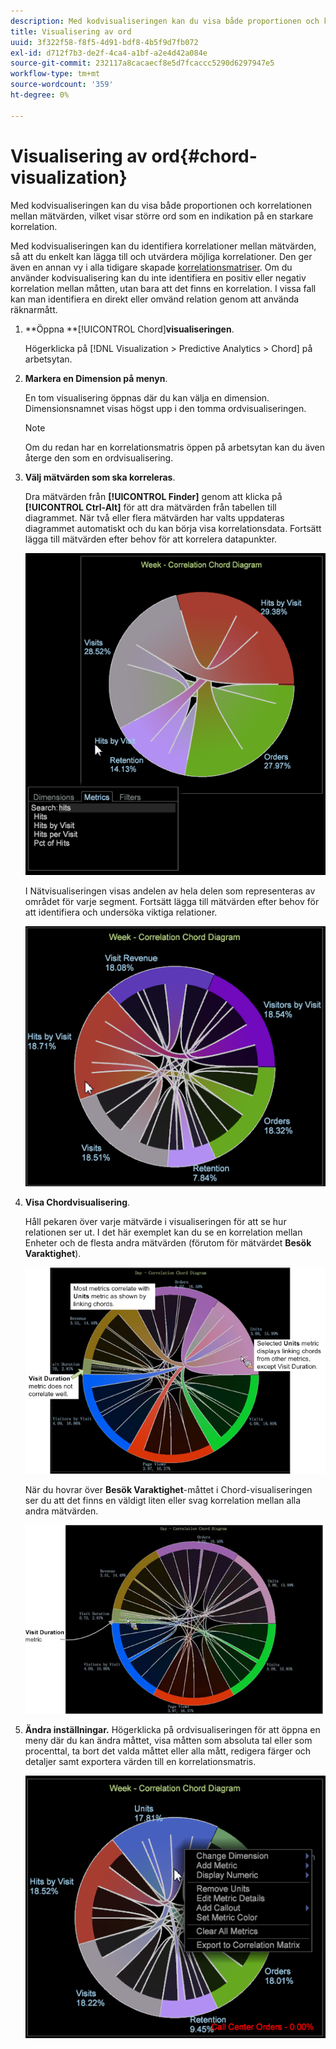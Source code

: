 ```yaml
---
description: Med kodvisualiseringen kan du visa både proportionen och korrelationen mellan mätvärden, vilket visar större ord som en indikation på en starkare korrelation.
title: Visualisering av ord
uuid: 3f322f58-f8f5-4d91-bdf8-4b5f9d7fb072
exl-id: d712f7b3-de2f-4ca4-a1bf-a2e4d42a084e
source-git-commit: 232117a8cacaecf8e5d7fcaccc5290d6297947e5
workflow-type: tm+mt
source-wordcount: '359'
ht-degree: 0%

---
```


# Visualisering av ord{#chord-visualization}

Med kodvisualiseringen kan du visa både proportionen och korrelationen mellan mätvärden, vilket visar större ord som en indikation på en starkare korrelation.

Med kodvisualiseringen kan du identifiera korrelationer mellan mätvärden, så att du enkelt kan lägga till och utvärdera möjliga korrelationer. Den ger även en annan vy i alla tidigare skapade [korrelationsmatriser](https://experienceleague.adobe.com/docs/data-workbench/using/client/analysis-visualizations/correlation-analysis/c-correlation-analysis.html). Om du använder kodvisualisering kan du inte identifiera en positiv eller negativ korrelation mellan måtten, utan bara att det finns en korrelation. I vissa fall kan man identifiera en direkt eller omvänd relation genom att använda räknarmått.

1. **Öppna **[!UICONTROL Chord]**visualiseringen**.

   Högerklicka på [!DNL Visualization > Predictive Analytics > Chord] på arbetsytan.

1. **Markera en Dimension på menyn**.

   En tom visualisering öppnas där du kan välja en dimension. Dimensionsnamnet visas högst upp i den tomma ordvisualiseringen.

   >[!NOTE]
   >
   >Om du redan har en korrelationsmatris öppen på arbetsytan kan du även återge den som en ordvisualisering.

1. **Välj mätvärden som ska korreleras**.

   Dra mätvärden från **[!UICONTROL Finder]** genom att klicka på **[!UICONTROL Ctrl-Alt]** för att dra mätvärden från tabellen till diagrammet. När två eller flera mätvärden har valts uppdateras diagrammet automatiskt och du kan börja visa korrelationsdata. Fortsätt lägga till mätvärden efter behov för att korrelera datapunkter.

   ![](assets/chord_drag_metric.png)

   I Nätvisualiseringen visas andelen av hela delen som representeras av området för varje segment. Fortsätt lägga till mätvärden efter behov för att identifiera och undersöka viktiga relationer.

   ![](assets/chord_selected.png)

1. **Visa Chordvisualisering**.

   Håll pekaren över varje mätvärde i visualiseringen för att se hur relationen ser ut. I det här exemplet kan du se en korrelation mellan Enheter och de flesta andra mätvärden (förutom för mätvärdet **Besök Varaktighet**).

   ![](assets/chord_visualization_1.png)

   När du hovrar över **Besök Varaktighet**-måttet i Chord-visualiseringen ser du att det finns en väldigt liten eller svag korrelation mellan alla andra mätvärden.

   ![](assets/chord_visualization_2.png)

1. **Ändra inställningar.** Högerklicka på ordvisualiseringen för att öppna en meny där du kan ändra måttet, visa måtten som absoluta tal eller som procenttal, ta bort det valda måttet eller alla mått, redigera färger och detaljer samt exportera värden till en korrelationsmatris.

   ![](assets/chord_menu.png)
